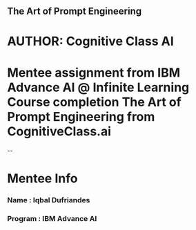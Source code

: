 ## The Art of Prompt Engineering
# AUTHOR: Cognitive Class AI

# Mentee assignment from IBM Advance Al @ Infinite Learning Course completion The Art of Prompt Engineering from CognitiveClass.ai
--

# Mentee Info
### Name : Iqbal Dufriandes
### Program : IBM Advance AI
